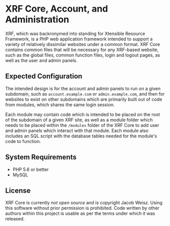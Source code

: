 # XRF Core, Account, and Administration

XRF, which was backronymed into standing for Xtensible Resource Framework, is a PHP web application framework intended to support a variety of relatively dissimilar websites under a common format. XRF Core contains common files that will be necessary for any XRF-based website, such as the global files, common function files, login and logout pages, as well as the user and admin panels.

## Expected Configuration

The intended design is for the account and admin panels to run on a given subdomain, such as `account.example.com` or `admin.example.com`, and then for websites to exist on other subdomains which are primarily built out of code from modules, which shares the same login session.

Each module may contain code which is intended to be placed on the root of the subdomain of a given XRF site, as well as a module folder which needs to be placed within the `/modules` folder of the XRF Core to add user and admin panels which interact with that module. Each module also includes an SQL script with the database tables needed for the module's code to function.

## System Requirements

* PHP 5.6 or better
* MySQL

## License

XRF Core is currently *not open source* and is copyright Jacob Weisz. Using this software without prior permission is prohibited. Code written by other authors within this project is usable as per the terms under which it was released.
